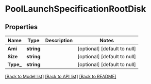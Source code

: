 # PoolLaunchSpecificationRootDisk

## Properties
Name | Type | Description | Notes
------------ | ------------- | ------------- | -------------
**Ami** | **string** |  | [optional] [default to null]
**Size** | **string** |  | [optional] [default to null]
**Type_** | **string** |  | [optional] [default to null]

[[Back to Model list]](../README.md#documentation-for-models) [[Back to API list]](../README.md#documentation-for-api-endpoints) [[Back to README]](../README.md)


